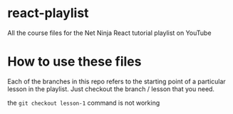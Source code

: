 # react-playlist
All the course files for the Net Ninja React tutorial playlist on YouTube

# How to use these files
Each of the branches in this repo refers to the starting point of a particular lesson in the playlist. Just checkout the branch / lesson that you need.

the `git checkout lesson-1` command is not working
